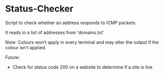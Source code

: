 # Status-Checker

Script to check whether an address responds to ICMP packets.

It reads in a list of addresses from 'domains.txt'

Note: Colours won't apply in every terminal and may alter the output if the colour isn't applied.

Future:
- Check for status code 200 on a website to determine if a site is live
